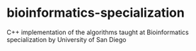 # bioinformatics-specialization
C++ implementation of the algorithms taught at Bioinformatics specialization by University of San Diego
